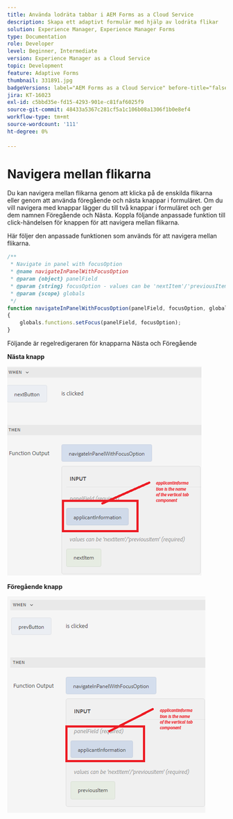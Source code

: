 ```yaml
---
title: Använda lodräta tabbar i AEM Forms as a Cloud Service
description: Skapa ett adaptivt formulär med hjälp av lodräta flikar
solution: Experience Manager, Experience Manager Forms
type: Documentation
role: Developer
level: Beginner, Intermediate
version: Experience Manager as a Cloud Service
topic: Development
feature: Adaptive Forms
thumbnail: 331891.jpg
badgeVersions: label="AEM Forms as a Cloud Service" before-title="false"
jira: KT-16023
exl-id: c5bbd35e-fd15-4293-901e-c81faf6025f9
source-git-commit: 48433a5367c281cf5a1c106b08a1306f1b0e8ef4
workflow-type: tm+mt
source-wordcount: '111'
ht-degree: 0%

---
```


# Navigera mellan flikarna

Du kan navigera mellan flikarna genom att klicka på de enskilda flikarna eller genom att använda föregående och nästa knappar i formuläret.
Om du vill navigera med knappar lägger du till två knappar i formuläret och ger dem namnen Föregående och Nästa. Koppla följande anpassade funktion till click-händelsen för knappen för att navigera mellan flikarna.

Här följer den anpassade funktionen som används för att navigera mellan flikarna.



```javascript
/**
 * Navigate in panel with focusOption
 * @name navigateInPanelWithFocusOption
 * @param {object} panelField
 * @param {string} focusOption - values can be 'nextItem'/'previousItem'
 * @param {scope} globals
 */
function navigateInPanelWithFocusOption(panelField, focusOption, globals)
{
    globals.functions.setFocus(panelField, focusOption);
}
```

Följande är regelredigeraren för knapparna Nästa och Föregående

**Nästa knapp**

![nästa knapp](assets/next-button.png)

**Föregående knapp**

![föregående-knapp](assets/prev-button.png)
